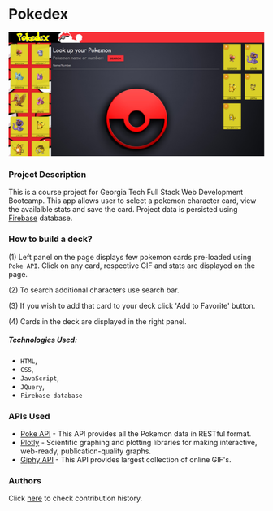 # Pokedex

![](assets/Images/Pokedex.PNG)


### Project Description 
This is a course project for Georgia Tech Full Stack Web Development Bootcamp.
This app allows user to select a pokemon character card, view the availalble stats and save the card.
Project data is persisted using [Firebase](https://firebase.google.com) database.

### How to build a deck?
(1) Left panel on the page displays few pokemon cards pre-loaded using `Poke API`. Click on any card, respective GIF and stats are displayed on the page.

(2) To search additional characters use search bar.

(3) If you wish to add that card to your deck click 'Add to Favorite' button.

(4) Cards in the deck are displayed in the right panel.

##### Technologies Used:
* `HTML`,
* `CSS`,
* `JavaScript`,
* `JQuery`,
* `Firebase database`
  
### APIs Used 
* [Poke API](pokeapi.co) - This API provides all the Pokemon data in RESTful format. 
* [Plotly](plot.ly) - Scientific graphing and plotting libraries for making interactive, web-ready, publication-quality graphs.
* [Giphy API](giphy.com) - This API provides largest collection of online GIF's. 

### Authors
Click [here](https://github.com/pshegde123/pokedex.github.io/graphs/contributors) to check contribution history.

